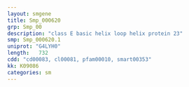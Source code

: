 ```yaml
---
layout: smgene
title: Smp_000620
grp: Smp_00
description: "class E basic helix loop helix protein 23"
smp: Smp_000620.1
uniprot: "G4LYH0"
length:   732
cdd: "cd00083, cl00081, pfam00010, smart00353"
kk: K09086
categories: sm
---
```


